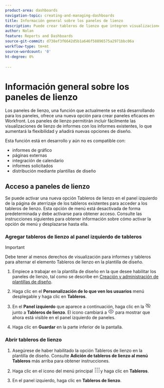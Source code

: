 ```yaml
---
product-area: dashboards
navigation-topic: creating-and-managing-dashboards
title: Información general sobre los paneles de lienzo
description: Puede crear tableros de lienzo que integren visualizaciones de lienzo de informes con informes tradicionales y que presenten nuevas opciones de diseño.
author: Nolan
feature: Reports and Dashboards
source-git-commit: d738ef3f6642d5b1a646f58896575a2971bbc06a
workflow-type: tm+mt
source-wordcount: '0'
ht-degree: 0%

---
```



# Información general sobre los paneles de lienzo

Los paneles de lienzo, una función que actualmente se está desarrollando para los paneles, ofrece una nueva opción para crear paneles eficaces en Workfront. Los paneles de lienzo permitirán incluir fácilmente las visualizaciones de lienzo de informes con los informes existentes, lo que aumentará la flexibilidad y añadirá nuevas opciones de diseño.

Esta función está en desarrollo y aún no es compatible con:
* informes de gráfico
* páginas externas
* integración de calendario
* informes solicitados
* distribución mediante plantillas de diseño

## Acceso a paneles de lienzo

Se puede activar una nueva opción Tableros de lienzo en el panel izquierdo de la página de aterrizaje de los tableros existentes para acceder a los tableros de lienzo. Esta opción de menú está desactivada de forma predeterminada y debe activarse para obtener acceso. Consulte las instrucciones siguientes para obtener información sobre cómo activar la opción de menú y desplazarse hasta ella.

### Agregar tableros de lienzo al panel izquierdo de tableros

>[!IMPORTANT]
>
>Debe tener al menos derechos de visualización para informes y tableros para alternar el elemento Tableros de lienzo en la plantilla de diseño.

1. Empiece a trabajar en la plantilla de diseño en la que desee habilitar los paneles de lienzo, tal como se describe en [Creación y administración de plantillas de diseño](../../../administration-and-setup/customize-workfront/use-layout-templates/create-and-manage-layout-templates.md).

1. Haga clic en el **Personalización de lo que ven los usuarios** menú desplegable y haga clic en **Tableros**.

1. En el **Panel izquierdo** que aparece a continuación, haga clic en la ![](assets/delete-secondary-nav-item.png) junto a **Tableros de lienzo**. El icono cambiará a ![](assets/add-secondary-nav-item.png) para mostrar que ahora está visible en el panel izquierdo de paneles.

1. Haga clic en **Guardar** en la parte inferior de la pantalla.

### Abrir tableros de lienzo

1. Asegúrese de haber habilitado la opción Tableros de lienzo en la plantilla de diseño. Consulte **Adición de tableros de lienzo al menú Tableros** más arriba para obtener instrucciones.

1. Haga clic en el icono del menú principal ![](assets/main-menu-icon.png)y haga clic en **Tableros**.

1. En el panel izquierdo, haga clic en **Tableros de lienzo**.
